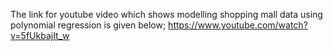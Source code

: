 The link for youtube video which shows modelling shopping mall data using polynomial regression is given below;
https://www.youtube.com/watch?v=5fUkbajIt_w

